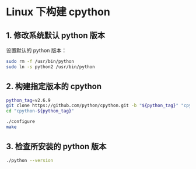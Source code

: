 # Linux 下构建 cpython

## 1. 修改系统默认 python 版本

设置默认的 python 版本：

```bash
sudo rm -f /usr/bin/python
sudo ln -s python2 /usr/bin/python
```

## 2. 构建指定版本的 cpython

```bash
python_tag=v2.6.9
git clone https://github.com/python/cpython.git -b "${python_tag}" "cpython-${python_tag}"
cd "cpython-${python_tag}"

./configure
make
```

## 3. 检查所安装的 python 版本

```bash
./python --version
```
